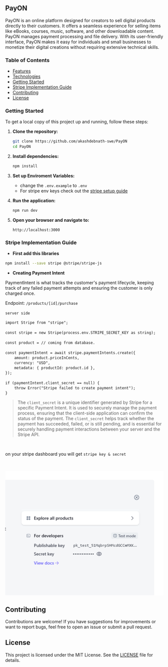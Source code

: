 ## PayON

PayON is an online platform designed for creators to sell digital products directly to their customers. It offers a seamless experience for selling items like eBooks, courses, music, software, and other downloadable content. PayON manages payment processing and file delivery. With its user-friendly interface, PayON makes it easy for individuals and small businesses to monetize their digital creations without requiring extensive technical skills.

### Table of Contents

-   [Features](#features)
-   [Technologies](#technologies)
-   [Getting Started](#getting-started)
-   [Stripe Implementation Guide](#stripe-implementation-guide)
-   [Contributing](#contributing)
-   [License](#license)

### Getting Started

To get a local copy of this project up and running, follow these steps:

1. **Clone the repository:**

    ```bash
    git clone https://github.com/akashdebnath-swe/PayON
    cd PayON
    ```

2. **Install dependencies:**

    ```bash
    npm install
    ```

3. **Set up Enviroment Variables:**

    - change the `.env.example` to `.env`
    - For stripe env keys check out the [stripe setup guide](#stripe-implementation-guide)

4. **Run the application:**

    ```bash
    npm run dev
    ```

5. **Open your browser and navigate to:**
    ```
    http://localhost:3000
    ```

### Stripe Implementation Guide

-   **First add this libraries**

```bash
npm install --save stripe @stripe/stripe-js
```

-   **Creating Payment Intent**

PaymentIntent is what tracks the customer's payment lifecycle, keeping track of any failed payment attempts and ensuring the customer is only charged once.

Endpoint: `/products/[id]/purchase`
<br>

`server side`

```tsx
import Stripe from "stripe";

const stripe = new Stripe(process.env.STRIPE_SECRET_KEY as string);

const product = // coming from database.

const paymentIntent = await stripe.paymentIntents.create({
    amount: product.priceInCents,
    currency: "USD",
    metadata: { productId: product.id },
});

if (paymentIntent.client_secret == null) {
    throw Error("Stripe failed to create payment intent");
}
```

> The `client_secret` is a unique identifier generated by Stripe for a specific Payment Intent. It is used to securely manage the payment process, ensuring that the client-side application can confirm the status of the payment. The `client_secret` helps track whether the payment has succeeded, failed, or is still pending, and is essential for securely handling payment interactions between your server and the Stripe API.

<br>

on your stripe dashboard you will get `stripe key & secret`

<br>

![alt text](./public/image.png)

## Contributing

Contributions are welcome! If you have suggestions for improvements or want to report bugs, feel free to open an issue or submit a pull request.

## License

This project is licensed under the MIT License. See the [LICENSE](LICENSE) file for details.
